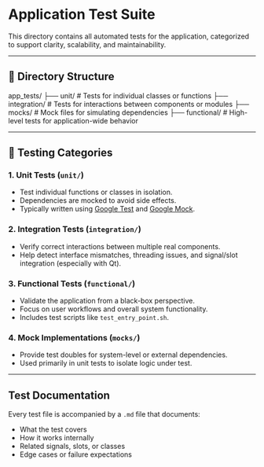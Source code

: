 # Application Test Suite

This directory contains all automated tests for the application, categorized to support clarity, scalability, and maintainability.

---

## 📁 Directory Structure

app_tests/
├── unit/           # Tests for individual classes or functions
├── integration/    # Tests for interactions between components or modules
├── mocks/          # Mock files for simulating dependencies
├── functional/     # High-level tests for application-wide behavior

---

## 🧷 Testing Categories

### 1. Unit Tests (`unit/`)

- Test individual functions or classes in isolation.
- Dependencies are mocked to avoid side effects.
- Typically written using [Google Test](https://github.com/google/googletest) and [Google Mock](https://github.com/google/googletest/tree/main/googlemock).

### 2. Integration Tests (`integration/`)

- Verify correct interactions between multiple real components.
- Help detect interface mismatches, threading issues, and signal/slot integration (especially with Qt).

### 3. Functional Tests (`functional/`)

- Validate the application from a black-box perspective.
- Focus on user workflows and overall system functionality.
- Includes test scripts like `test_entry_point.sh`.

### 4. Mock Implementations (`mocks/`)

- Provide test doubles for system-level or external dependencies.
- Used primarily in unit tests to isolate logic under test.

---

## Test Documentation

Every test file is accompanied by a `.md` file that documents:

- What the test covers
- How it works internally
- Related signals, slots, or classes
- Edge cases or failure expectations
